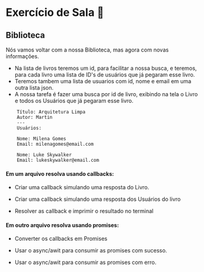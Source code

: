 # Exercício de Sala 🏫  

## Biblioteca

Nós vamos voltar com a nossa Biblioteca, mas agora com novas informações.
- Na lista de livros teremos um id, para facilitar a nossa busca, e teremos, para cada livro uma lista de ID's  de usuários que já pegaram esse livro.
- Teremos tambem uma lista de usuarios com id, nome e email em uma outra lista json.
- A nossa tarefa é fazer uma busca por id de livro, exibindo na tela o Livro e todos os Usuários que já pegaram esse livro.

```
    Título: Arquitetura Limpa
    Autor: Martin
    ---
    Usuários:
    
    Nome: Milena Gomes
    Email: milenagomes@email.com

    Nome: Luke Skywalker
    Email: lukeskywalker@email.com
```




#### **Em um arquivo resolva usando callbacks:**

 - Criar uma callback simulando uma resposta do Livro.

 - Criar uma callback simulando uma resposta dos Usuários do livro

 - Resolver as callback e imprimir o resultado no terminal


#### **Em outro arquivo resolva usando promises:**
 - Converter os callbacks em Promises

 - Usar o async/awit para consumir as promises com sucesso.

 - Usar o async/awit para consumir as promises com erro.

